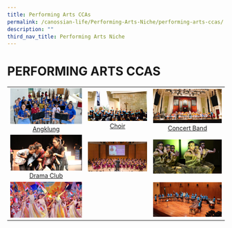 ```yaml
---
title: Performing Arts CCAs
permalink: /canossian-life/Performing-Arts-Niche/performing-arts-ccas/
description: ""
third_nav_title: Performing Arts Niche
---
```

# PERFORMING ARTS CCAS

|   |   |   |
|:---:|:---:|:---:|
| ![](/images/Canossian%20Life/Performing%20Arts%20Niche/Performing%20arts%20cca/Angklung_1.jpg) [Angklung]() |  ![](/images/Canossian%20Life/Performing%20Arts%20Niche/Performing%20arts%20cca/Choir_Chapel-performance.jpg)[Choir ]()|  ![](/images/Canossian%20Life/Performing%20Arts%20Niche/Performing%20arts%20cca/CB_VCH_1.jpg) [Concert Band]() |
|![](/images/Canossian%20Life/Performing%20Arts%20Niche/Performing%20arts%20cca/Human-Values-Drama-Festival-2018-Pic-1.jpg)   [Drama Club](https://stanthonyscanossiansec.moe.edu.sg/canossian-life/performing-arts-niche/performing-arts-ccas/drama/ "Drama Club") | ![](/images/Canossian%20Life/Performing%20Arts%20Niche/Performing%20arts%20cca/guitar2.jpg)  | ![](/images/Canossian%20Life/Performing%20Arts%20Niche/Performing%20arts%20cca/INDIAN-DANCE_4212.jpg)  |
| ![](/images/Canossian%20Life/Performing%20Arts%20Niche/Performing%20arts%20cca/4-Joy-Dancing-Beijing-2018-In-Beijing-to-promote-Singapore.jpg)  |   | ![](/images/Canossian%20Life/Performing%20Arts%20Niche/Performing%20arts%20cca/SYF-stage.jpg)  |